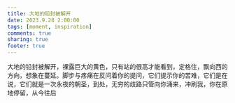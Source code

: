 ```yaml
---
title: 大地的铅封被解开
date: 2023.9.28 2:00:00
tags: [moment, inspiration]
comments: true
sharing: true
footer: true
---
```

大地的铅封被解开，裸露巨大的黄色，只有站的很高才能看到，定格住，飘向西的方向，想象在蔓延。脚步与疼痛在反问着你的提问，它们提示你的苦难，它们是在说，它们就是一次永夜的朝圣，到处，无穷的歧路只管向你涌来，冲刷我，你在原地停留，从今往后

